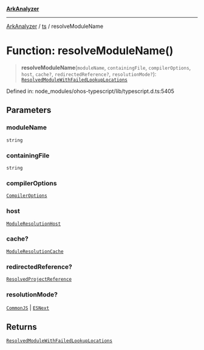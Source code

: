 [**ArkAnalyzer**](../../../../README.md)

***

[ArkAnalyzer](../../../../globals.md) / [ts](../README.md) / resolveModuleName

# Function: resolveModuleName()

> **resolveModuleName**(`moduleName`, `containingFile`, `compilerOptions`, `host`, `cache?`, `redirectedReference?`, `resolutionMode?`): [`ResolvedModuleWithFailedLookupLocations`](../interfaces/ResolvedModuleWithFailedLookupLocations.md)

Defined in: node\_modules/ohos-typescript/lib/typescript.d.ts:5405

## Parameters

### moduleName

`string`

### containingFile

`string`

### compilerOptions

[`CompilerOptions`](../interfaces/CompilerOptions.md)

### host

[`ModuleResolutionHost`](../interfaces/ModuleResolutionHost.md)

### cache?

[`ModuleResolutionCache`](../interfaces/ModuleResolutionCache.md)

### redirectedReference?

[`ResolvedProjectReference`](../interfaces/ResolvedProjectReference.md)

### resolutionMode?

[`CommonJS`](../enumerations/ModuleKind.md#commonjs) | [`ESNext`](../enumerations/ModuleKind.md#esnext)

## Returns

[`ResolvedModuleWithFailedLookupLocations`](../interfaces/ResolvedModuleWithFailedLookupLocations.md)
